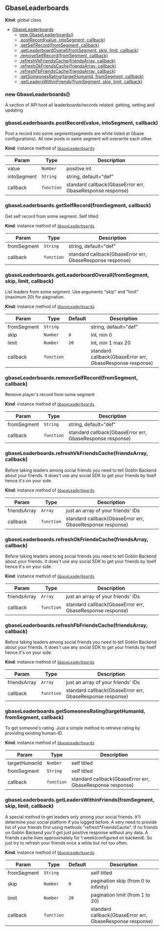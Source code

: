 <a name="GbaseLeaderboards"></a>

## GbaseLeaderboards
**Kind**: global class  

* [GbaseLeaderboards](#GbaseLeaderboards)
    * [new GbaseLeaderboards()](#new_GbaseLeaderboards_new)
    * [.postRecord(value, intoSegment, callback)](#GbaseLeaderboards+postRecord)
    * [.getSelfRecord(fromSegment, callback)](#GbaseLeaderboards+getSelfRecord)
    * [.getLeaderboardOverall(fromSegment, skip, limit, callback)](#GbaseLeaderboards+getLeaderboardOverall)
    * [.removeSelfRecord(fromSegment, callback)](#GbaseLeaderboards+removeSelfRecord)
    * [.refreshVkFriendsCache(friendsArray, callback)](#GbaseLeaderboards+refreshVkFriendsCache)
    * [.refreshOkFriendsCache(friendsArray, callback)](#GbaseLeaderboards+refreshOkFriendsCache)
    * [.refreshFbFriendsCache(friendsArray, callback)](#GbaseLeaderboards+refreshFbFriendsCache)
    * [.getSomeonesRating(targetHumanId, fromSegment, callback)](#GbaseLeaderboards+getSomeonesRating)
    * [.getLeadersWithinFriends(fromSegment, skip, limit, callback)](#GbaseLeaderboards+getLeadersWithinFriends)

<a name="new_GbaseLeaderboards_new"></a>

### new GbaseLeaderboards()
A section of API host all leaderboards/records related: getting, setting and updating

<a name="GbaseLeaderboards+postRecord"></a>

### gbaseLeaderboards.postRecord(value, intoSegment, callback)
Post a record into some segment(segments are white listed at Gbase configurations). All new posts in same segment will overwrite each other.

**Kind**: instance method of [<code>GbaseLeaderboards</code>](#GbaseLeaderboards)  

| Param | Type | Description |
| --- | --- | --- |
| value | <code>Number</code> | positive int |
| intoSegment | <code>String</code> | string, default="def" |
| callback | <code>function</code> | standard callback(GbaseError err, GbaseResponse response) |

<a name="GbaseLeaderboards+getSelfRecord"></a>

### gbaseLeaderboards.getSelfRecord(fromSegment, callback)
Get self record from some segment. Self titled

**Kind**: instance method of [<code>GbaseLeaderboards</code>](#GbaseLeaderboards)  

| Param | Type | Description |
| --- | --- | --- |
| fromSegment | <code>String</code> | string, default="def" |
| callback | <code>function</code> | standard callback(GbaseError err, GbaseResponse response) |

<a name="GbaseLeaderboards+getLeaderboardOverall"></a>

### gbaseLeaderboards.getLeaderboardOverall(fromSegment, skip, limit, callback)
List leaders from some segment. Use arguments "skip" and "limit"(maximum 20) for pagination.

**Kind**: instance method of [<code>GbaseLeaderboards</code>](#GbaseLeaderboards)  

| Param | Type | Default | Description |
| --- | --- | --- | --- |
| fromSegment | <code>String</code> |  | string, default="def" |
| skip | <code>Number</code> | <code>0</code> | int, min 0 |
| limit | <code>Number</code> | <code>20</code> | int, min 1 max 20 |
| callback | <code>function</code> |  | standard callback(GbaseError err, GbaseResponse response) |

<a name="GbaseLeaderboards+removeSelfRecord"></a>

### gbaseLeaderboards.removeSelfRecord(fromSegment, callback)
Remove player's record from some segment

**Kind**: instance method of [<code>GbaseLeaderboards</code>](#GbaseLeaderboards)  

| Param | Type | Description |
| --- | --- | --- |
| fromSegment | <code>String</code> | string, default="def" |
| callback | <code>function</code> | standard callback(GbaseError err, GbaseResponse response) |

<a name="GbaseLeaderboards+refreshVkFriendsCache"></a>

### gbaseLeaderboards.refreshVkFriendsCache(friendsArray, callback)
Before taking leaders among social friends you need to tell Goblin Backend about your friends. It does't use any social SDK to
get your friends by itself hence it's on your side.

**Kind**: instance method of [<code>GbaseLeaderboards</code>](#GbaseLeaderboards)  

| Param | Type | Description |
| --- | --- | --- |
| friendsArray | <code>Array</code> | just an array of your friends' IDs |
| callback | <code>function</code> | standard callback(GbaseError err, GbaseResponse response) |

<a name="GbaseLeaderboards+refreshOkFriendsCache"></a>

### gbaseLeaderboards.refreshOkFriendsCache(friendsArray, callback)
Before taking leaders among social friends you need to tell Goblin Backend about your friends. It does't use any social SDK to
get your friends by itself hence it's on your side.

**Kind**: instance method of [<code>GbaseLeaderboards</code>](#GbaseLeaderboards)  

| Param | Type | Description |
| --- | --- | --- |
| friendsArray | <code>Array</code> | just an array of your friends' IDs |
| callback | <code>function</code> | standard callback(GbaseError err, GbaseResponse response) |

<a name="GbaseLeaderboards+refreshFbFriendsCache"></a>

### gbaseLeaderboards.refreshFbFriendsCache(friendsArray, callback)
Before taking leaders among social friends you need to tell Goblin Backend about your friends. It does't use any social SDK to
get your friends by itself hence it's on your side.

**Kind**: instance method of [<code>GbaseLeaderboards</code>](#GbaseLeaderboards)  

| Param | Type | Description |
| --- | --- | --- |
| friendsArray | <code>Array</code> | just an array of your friends' IDs |
| callback | <code>function</code> | standard callback(GbaseError err, GbaseResponse response) |

<a name="GbaseLeaderboards+getSomeonesRating"></a>

### gbaseLeaderboards.getSomeonesRating(targetHumanId, fromSegment, callback)
To get someone's rating. Just a simple method to retrieve rating by providing existing human-ID.

**Kind**: instance method of [<code>GbaseLeaderboards</code>](#GbaseLeaderboards)  

| Param | Type | Description |
| --- | --- | --- |
| targetHumanId | <code>Number</code> | self titled |
| fromSegment | <code>String</code> | self titled |
| callback | <code>function</code> | standard callback(GbaseError err, GbaseResponse response) |

<a name="GbaseLeaderboards+getLeadersWithinFriends"></a>

### gbaseLeaderboards.getLeadersWithinFriends(fromSegment, skip, limit, callback)
A special method to get leaders only among your social friends. It'll determine your social platform if you logged before.
A very need to provide list of your friends first using methods "refresh*FriendsCache". If no friends on Goblin Backend you'll get
just positive response without any data. A friends cache lives approximately for 1 week(configured on backend). So just try to
refresh your friends once a while but not too often.

**Kind**: instance method of [<code>GbaseLeaderboards</code>](#GbaseLeaderboards)  

| Param | Type | Default | Description |
| --- | --- | --- | --- |
| fromSegment | <code>String</code> |  | self titled |
| skip | <code>Number</code> | <code>0</code> | pagination skip (from 0 to infinity) |
| limit | <code>Number</code> | <code>20</code> | pagination limit (from 1 to 20) |
| callback | <code>function</code> |  | standard callback(GbaseError err, GbaseResponse response) |